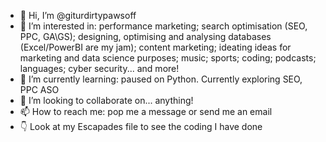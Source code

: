 - 👋 Hi, I’m @giturdirtypawsoff
- 👀 I’m interested in: performance marketing; search optimisation (SEO, PPC, GA\GS); designing, optimising and analysing databases (Excel/PowerBI are my jam);
content marketing; ideating ideas for marketing and data science purposes; music; sports; coding; podcasts; languages; cyber security... and more!
- 🌱 I’m currently learning: paused on Python. Currently exploring SEO, PPC ASO
- 💞️ I’m looking to collaborate on... anything!
- 📫 How to reach me: pop me a message or send me an email
- 👇 Look at my Escapades file to see the coding I have done

<!---
giturdirtypawsoff/giturdirtypawsoff is a ✨ special ✨ repository because its `README.md` (this file) appears on your GitHub profile.
You can click the Preview link to take a look at your changes.
--->
